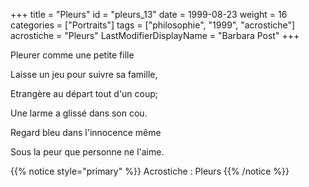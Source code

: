 +++
title = "Pleurs"
id = "pleurs_13"
date = 1999-08-23
weight = 16
categories = ["Portraits"]
tags = ["philosophie", "1999", "acrostiche"]
acrostiche = "Pleurs"
LastModifierDisplayName = "Barbara Post"
+++

Pleurer comme une petite fille

Laisse un jeu pour suivre sa famille,

Etrangère au départ tout d'un coup;

Une larme a glissé dans son cou.

Regard bleu dans l'innocence même

Sous la peur que personne ne l'aime.

{{% notice style="primary" %}}
Acrostiche : Pleurs
{{% /notice %}}
